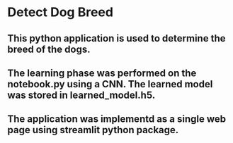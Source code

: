 # Detect Dog Breed

## This python application is used to determine the breed of the dogs.
## The learning phase was performed on the notebook.py using a CNN. The learned model was stored in learned_model.h5.
## The application was implementd as a single web page using streamlit python package.
